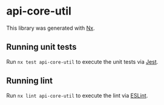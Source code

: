 # api-core-util

This library was generated with [Nx](https://nx.dev).

## Running unit tests

Run `nx test api-core-util` to execute the unit tests via [Jest](https://jestjs.io).

## Running lint

Run `nx lint api-core-util` to execute the lint via [ESLint](https://eslint.org/).
